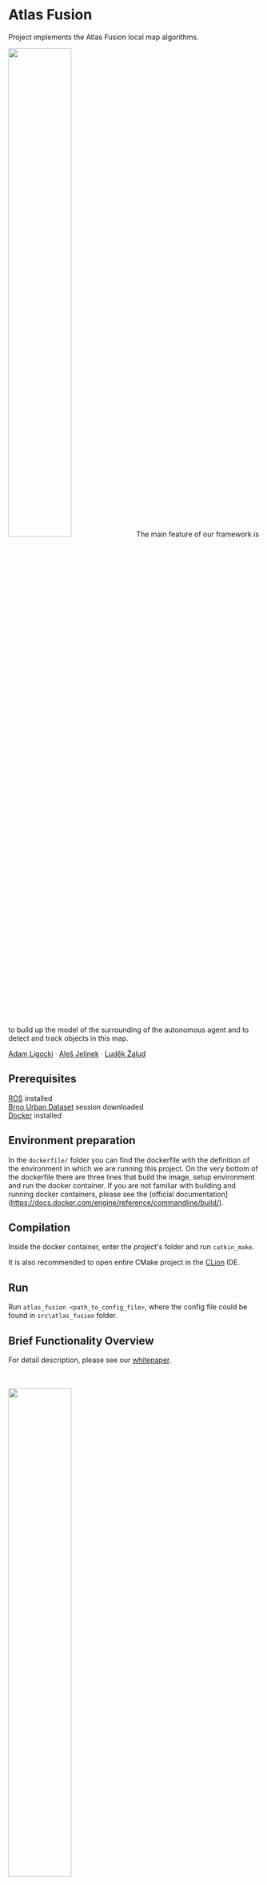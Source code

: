 # Atlas Fusion

Project implements the Atlas Fusion local map algorithms.

<img src="images/overview.png" width=50%>
The main feature of our framework is to build up the model of the surrounding of the autonomous agent and to detect and track objects in this map.

<br>

[Adam Ligocki](https://www.vutbr.cz/en/people/adam-ligocki-154791#navigace-vizitka) · [Aleš Jelínek](https://www.ceitec.cz/ing-ales-jelinek-ph-d/u91705) · [Luděk Žalud](https://scholar.google.com/citations?user=kWXqPAIAAAAJ&hl=en&oi=ao)

## Prerequisites

[ROS](https://www.ros.org/) installed  
[Brno Urban Dataset](https://github.com/Robotics-BUT/Brno-Urban-Dataset) session downloaded  
[Docker](https://www.docker.com/) installed

## Environment preparation

In the ``dockerfile/`` folder you can find the dockerfile with the definition of the environment in which we are running this project. On the very bottom of the dockerfile there are three lines that build the image, setup environment and run the docker container. If you are not familiar with building and running docker containers, please see the (official documentation](https://docs.docker.com/engine/reference/commandline/build/).

## Compilation

Inside the docker container, enter the project's folder and run ``catkin_make``.

It is also recommended to open entire CMake project in the [CLion](https://www.jetbrains.com/clion/) IDE.

## Run

Run ``atlas_fusion <path_to_config_file>``, where the config file could be found in ``src\atlas_fusion`` folder.

## Brief Functionality Overview

For detail description, please see our [whitepaper](https://arxiv.org/abs/2010.11991).

<br>
<br>

<img src="images/pc_agg_nonagg.png" width=50%>

Framework is capable estimate the precise position of the agent and its sensors. This information is used to aggregate LiDAR data and increase point cloud density in this way.

<br>
<br>

<img src="images/frustum_detection.png" width=50%>

Thanks to the point cloud 3D model of the surrounding, framework can estimate the distance of the objects detected by the neural networks in the camera images.

<br>
<br>

<img src="images/detections_rgb_ir.png" width=50%>

Example of reprojection of the NN's detections form RGB image into the thermal image.

<br>
<br>

<img src="images/depth_ir_overview.png" width=50%>

One of the latest features is the projecting 3D point cloud model into the camera frame. In this way we are able to create depth maps (virtual depth cameras).

## Attribution

If you have used our data, please cite our original [paper](https://arxiv.org/abs/2010.11991)

## Acknowledgement

The research was supported by ECSEL JU under the project H2020 737469 AutoDrive - Advancing fail-aware, fail-safe, and fail-operational electronic components, systems, and architectures for fully automated driving to make future mobility safer, affordable, and end-user acceptable. This research has been financially supported by the Ministry of Education, Youth and Sports of the Czech republic under the project CEITEC 2020 (LQ1601).

This work was supported by TACR project TN01000024, National Competence Center - Cybernetics and Artificial Intelligence.
